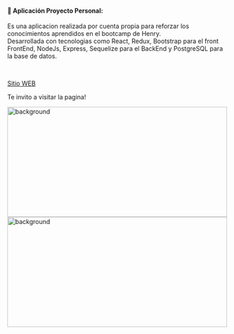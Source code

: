 <h4>🧪 Aplicación Proyecto Personal:</h4>
<p>Es una aplicacion realizada por cuenta propia para reforzar los conocimientos aprendidos en el bootcamp de Henry.</br>
  Desarrollada con tecnologias como React, Redux, Bootstrap para el front FrontEnd, NodeJs, Express, Sequelize para el BackEnd y PostgreSQL para la base de datos.</p>
</br>



 <a href="https://rick-y-morty-tomas-di-bacco.vercel.app/" rel="noopener noreferrer" target="_blank">Sitio WEB</a>
<p>Te invito a visitar la pagina!</p>
<img src="https://github.com/Tdibacco17/Rick-y-Morty/blob/main/captura%20rick.png" alt="background" width="500px" height="250px"/>
<img src="https://github.com/Tdibacco17/Rick-y-Morty/blob/main/captura%20rick%202.png" alt="background" width="500px" height="250px"/>


